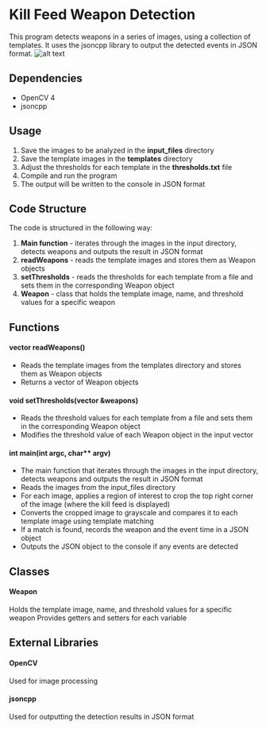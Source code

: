 # Kill Feed Weapon Detection
This program detects weapons in a series of images, using a collection of templates. It uses the jsoncpp library to output the detected events in JSON format.
![alt text](https://github.com/[simonmark1998]/[detection]/blob/[master]/res.png?raw=true)

## Dependencies
- OpenCV 4
- jsoncpp
## Usage
1. Save the images to be analyzed in the **input_files** directory
2. Save the template images in the **templates** directory
3. Adjust the thresholds for each template in the **thresholds.txt** file
4. Compile and run the program
5. The output will be written to the console in JSON format

## Code Structure
The code is structured in the following way:

1. **Main function** - iterates through the images in the input directory, detects weapons and outputs the result in JSON format
2. **readWeapons** - reads the template images and stores them as Weapon objects
3. **setThresholds** - reads the thresholds for each template from a file and sets them in the corresponding Weapon object
4. **Weapon** - class that holds the template image, name, and threshold values for a specific weapon
## Functions
#### vector<Weapon> readWeapons()
- Reads the template images from the templates directory and stores them as Weapon objects
- Returns a vector of Weapon objects
#### void setThresholds(vector<Weapon> &weapons)
- Reads the threshold values for each template from a file and sets them in the corresponding Weapon object
- Modifies the threshold value of each Weapon object in the input vector
#### int main(int argc, char** argv)
- The main function that iterates through the images in the input directory, detects weapons and outputs the result in JSON format
- Reads the images from the input_files directory
- For each image, applies a region of interest to crop the top right corner of the image (where the kill feed is displayed)
- Converts the cropped image to grayscale and compares it to each template image using template matching
- If a match is found, records the weapon and the event time in a JSON object
- Outputs the JSON object to the console if any events are detected
## Classes
#### Weapon
Holds the template image, name, and threshold values for a specific weapon
Provides getters and setters for each variable
## External Libraries
#### OpenCV
Used for image processing
#### jsoncpp
Used for outputting the detection results in JSON format
